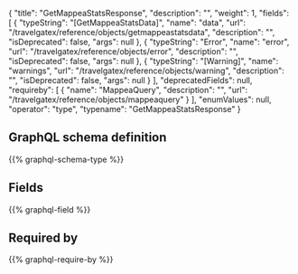 {
  "title": "GetMappeaStatsResponse",
  "description": "",
  "weight": 1,
  "fields": [
    {
      "typeString": "[GetMappeaStatsData]",
      "name": "data",
      "url": "/travelgatex/reference/objects/getmappeastatsdata",
      "description": "",
      "isDeprecated": false,
      "args": null
    },
    {
      "typeString": "Error",
      "name": "error",
      "url": "/travelgatex/reference/objects/error",
      "description": "",
      "isDeprecated": false,
      "args": null
    },
    {
      "typeString": "[Warning]",
      "name": "warnings",
      "url": "/travelgatex/reference/objects/warning",
      "description": "",
      "isDeprecated": false,
      "args": null
    }
  ],
  "deprecatedFields": null,
  "requireby": [
    {
      "name": "MappeaQuery",
      "description": "",
      "url": "/travelgatex/reference/objects/mappeaquery"
    }
  ],
  "enumValues": null,
  "operator": "type",
  "typename": "GetMappeaStatsResponse"
}
## GraphQL schema definition

{{% graphql-schema-type %}}

## Fields

{{% graphql-field %}}

## Required by

{{% graphql-require-by %}}
